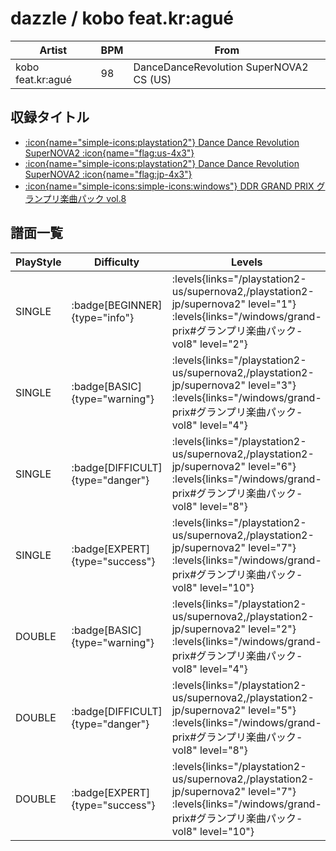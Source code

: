 # dazzle / kobo feat.kr:agué

|Artist|BPM|From|
|------|---|----|
|kobo feat.kr:agué|98|DanceDanceRevolution SuperNOVA2 CS (US)|

## 収録タイトル

- [:icon{name="simple-icons:playstation2"} Dance Dance Revolution SuperNOVA2 :icon{name="flag:us-4x3"}](/playstation2-us/supernova2)
- [:icon{name="simple-icons:playstation2"} Dance Dance Revolution SuperNOVA2 :icon{name="flag:jp-4x3"}](/playstation2-jp/supernova2)
- [:icon{name="simple-icons:simple-icons:windows"} DDR GRAND PRIX グランプリ楽曲パック vol.8](/windows/grand-prix#グランプリ楽曲パック-vol8)

## 譜面一覧

|PlayStyle|Difficulty|Levels|Notes|Movie|
|---------|----------|------|-----|-----|
|SINGLE| :badge[BEGINNER]{type="info"}| :levels{links="/playstation2-us/supernova2,/playstation2-jp/supernova2" level="1"} :levels{links="/windows/grand-prix#グランプリ楽曲パック-vol8" level="2"}|60/0||
|SINGLE| :badge[BASIC]{type="warning"}| :levels{links="/playstation2-us/supernova2,/playstation2-jp/supernova2" level="3"} :levels{links="/windows/grand-prix#グランプリ楽曲パック-vol8" level="4"}|111/21||
|SINGLE| :badge[DIFFICULT]{type="danger"}| :levels{links="/playstation2-us/supernova2,/playstation2-jp/supernova2" level="6"} :levels{links="/windows/grand-prix#グランプリ楽曲パック-vol8" level="8"}|184/12||
|SINGLE| :badge[EXPERT]{type="success"}| :levels{links="/playstation2-us/supernova2,/playstation2-jp/supernova2" level="7"} :levels{links="/windows/grand-prix#グランプリ楽曲パック-vol8" level="10"}|250/17||
|DOUBLE| :badge[BASIC]{type="warning"}| :levels{links="/playstation2-us/supernova2,/playstation2-jp/supernova2" level="2"} :levels{links="/windows/grand-prix#グランプリ楽曲パック-vol8" level="4"}|101/15||
|DOUBLE| :badge[DIFFICULT]{type="danger"}| :levels{links="/playstation2-us/supernova2,/playstation2-jp/supernova2" level="5"} :levels{links="/windows/grand-prix#グランプリ楽曲パック-vol8" level="8"}|182/17||
|DOUBLE| :badge[EXPERT]{type="success"}| :levels{links="/playstation2-us/supernova2,/playstation2-jp/supernova2" level="7"} :levels{links="/windows/grand-prix#グランプリ楽曲パック-vol8" level="10"}|243/23||
